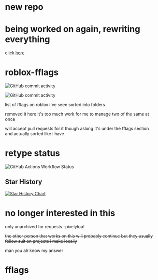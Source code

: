 # new repo

# being worked on again, rewriting everything

click [here](https://github.com/venkeyz/roblox-fflags)

# roblox-fflags

![GitHub commit activity](https://img.shields.io/github/commit-activity/t/pixelyloaf/roblox-fflags?authorFilter=pixelyloaf&style=for-the-badge&logo=github) 

![GitHub commit activity](https://img.shields.io/github/commit-activity/t/pixelyloaf/roblox-fflags?authorFilter=venkeyz&style=plastic)



list of fflags on roblox i've seen sorted into folders

removed it here it's too much work for me to manage two of the same at once

will accept pull requests for it though aslong it's under the fflags section and actually sorted like i have

# retype status 

![GitHub Actions Workflow Status](https://img.shields.io/github/actions/workflow/status/pixelyloaf/roblox-fflags/retype-action.yml?style=for-the-badge)

## Star History

<a href="https://www.star-history.com/#pixelyloaf/roblox-fflags&venkeyz/roblox-fflags&Timeline">
 <picture>
   <source media="(prefers-color-scheme: dark)" srcset="https://api.star-history.com/svg?repos=pixelyloaf/roblox-fflags,venkeyz/roblox-fflags&type=Timeline&theme=dark" />
   <source media="(prefers-color-scheme: light)" srcset="https://api.star-history.com/svg?repos=pixelyloaf/roblox-fflags,venkeyz/roblox-fflags&type=Timeline" />
   <img alt="Star History Chart" src="https://api.star-history.com/svg?repos=pixelyloaf/roblox-fflags,venkeyz/roblox-fflags&type=Timeline" />
 </picture>
</a>

# no longer interested in this

only unarchived for requests
-pixelyloaf

~~the other person that works on this will probably continue but they usually follow suit on projects i make locally~~

man you alr know my answer

# fflags
